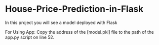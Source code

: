 # House-Price-Prediction-in-Flask
In this project you will see a model deployed with Flask

For Using App:
Copy the address of the [model.pkl] file to the path of the app.py script on line 52.
